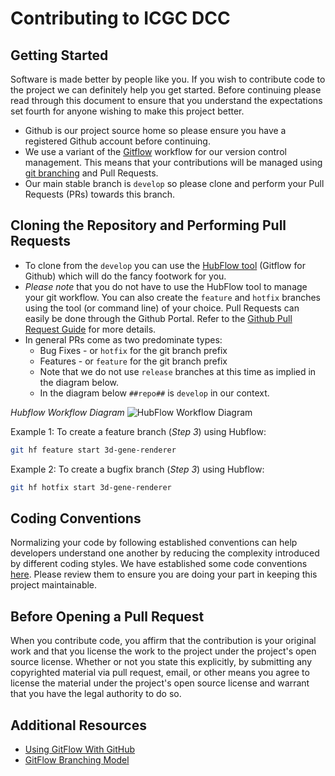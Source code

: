 # Contributing to ICGC DCC

## Getting Started

Software is made better by people like you. If you wish to contribute code to the project we can definitely help you get started. Before continuing please read through this document to ensure that you
understand the expectations set fourth for anyone wishing to make this project better.

* Github is our project source home so please ensure you have a registered Github account before continuing.
* We use a variant of the [Gitflow](https://datasift.github.io/gitflow/index.html)  workflow for our version control management. This means that your
contributions will be managed using [git branching](http://nvie.com/posts/a-successful-git-branching-model/) and Pull Requests.
* Our main stable branch is ```develop``` so please clone and perform your Pull Requests (PRs) towards this branch.

## Cloning the Repository and Performing Pull Requests

* To clone from the ```develop``` you can use the [HubFlow tool](https://datasift.github.io/gitflow/TheHubFlowTools.html) (Gitflow for Github) which will do the fancy footwork for you.
* *Please note* that you do not have to use the HubFlow tool to manage your git workflow. You can also create the ```feature``` and ```hotfix``` branches using the tool (or command line) of your choice. Pull Requests can easily be done through the Github Portal.
Refer to the [Github Pull Request Guide](https://help.github.com/articles/using-pull-requests/) for more details.
* In general PRs come as two predominate types:
  * Bug Fixes - or ```hotfix``` for the git branch prefix
  * Features - or ```feature``` for the git branch prefix
  * Note that we do not use ```release``` branches at this time as implied in the diagram below.
  * In the diagram below ```##repo##``` is ```develop``` in our context.

*Hubflow Workflow Diagram*
![HubFlow Workflow Diagram](https://datasift.github.io/gitflow/GitFlowWorkflowNoFork.png)

Example 1: To create a feature branch (*Step 3*) using Hubflow:
```bash
git hf feature start 3d-gene-renderer
```

Example 2: To create a bugfix branch (*Step 3*) using Hubflow:
```bash
git hf hotfix start 3d-gene-renderer
```

## Coding Conventions
Normalizing your code by following established conventions can help developers understand one another by
reducing the complexity introduced by different coding styles. We have established some code conventions
[here](http://docs.icgc.org/software/development/). Please review them to ensure you are doing your part in keeping this project maintainable.


## Before Opening a Pull Request

When you contribute code, you affirm that the contribution is your original work and that you
license the work to the project under the project's open source license. Whether or not you
state this explicitly, by submitting any copyrighted material via pull request, email, or
other means you agree to license the material under the project's open source license and
warrant that you have the legal authority to do so.

## Additional Resources
* [Using GitFlow With GitHub](https://datasift.github.io/gitflow/GitFlowForGitHub.html)
* [GitFlow Branching Model](http://nvie.com/posts/a-successful-git-branching-model/)
